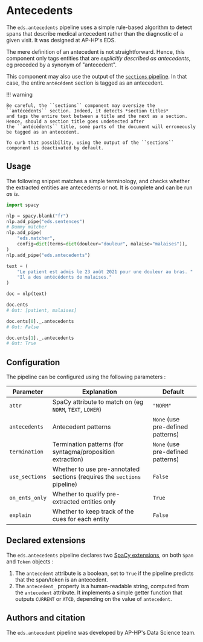 # Antecedents

The `eds.antecedents` pipeline uses a simple rule-based algorithm to detect spans that describe medical antecedent rather than the diagnostic of a given visit. It was designed at AP-HP's EDS.

The mere definition of an antecedent is not straightforward. Hence, this component only tags entities that are _explicitly described as antecedents_, eg preceded by a synonym of "antecedent".

This component may also use the output of the [`sections` pipeline](../misc/sections.md). In that case, the entire `antécédent` section is tagged as an antecedent.

!!! warning

    Be careful, the ``sections`` component may oversize the ``antécédents`` section. Indeed, it detects *section titles*
    and tags the entire text between a title and the next as a section. Hence, should a section title goes undetected after
    the ``antécédents`` title, some parts of the document will erroneously be tagged as an antecedent.

    To curb that possibility, using the output of the ``sections`` component is deactivated by default.

## Usage

The following snippet matches a simple terminology, and checks whether the extracted entities are antecedents or not. It is complete and can be run _as is_.

```python
import spacy

nlp = spacy.blank("fr")
nlp.add_pipe("eds.sentences")
# Dummy matcher
nlp.add_pipe(
    "eds.matcher",
    config=dict(terms=dict(douleur="douleur", malaise="malaises")),
)
nlp.add_pipe("eds.antecedents")

text = (
    "Le patient est admis le 23 août 2021 pour une douleur au bras. "
    "Il a des antécédents de malaises."
)

doc = nlp(text)

doc.ents
# Out: [patient, malaises]

doc.ents[0]._.antecedents
# Out: False

doc.ents[1]._.antecedents
# Out: True
```

## Configuration

The pipeline can be configured using the following parameters :

| Parameter      | Explanation                                                              | Default                           |
| -------------- | ------------------------------------------------------------------------ | --------------------------------- |
| `attr`         | SpaCy attribute to match on (eg `NORM`, `TEXT`, `LOWER`)                 | `"NORM"`                          |
| `antecedents`  | Antecedent patterns                                                      | `None` (use pre-defined patterns) |
| `termination`  | Termination patterns (for syntagma/proposition extraction)               | `None` (use pre-defined patterns) |
| `use_sections` | Whether to use pre-annotated sections (requires the `sections` pipeline) | `False`                           |
| `on_ents_only` | Whether to qualify pre-extracted entities only                           | `True`                            |
| `explain`      | Whether to keep track of the cues for each entity                        | `False`                           |

## Declared extensions

The `eds.antecedents` pipeline declares two [SpaCy extensions](https://spacy.io/usage/processing-pipelines#custom-components-attributes), on both `Span` and `Token` objects :

1. The `antecedent` attribute is a boolean, set to `True` if the pipeline predicts that the span/token is an antecedent.
2. The `antecedent_` property is a human-readable string, computed from the `antecedent` attribute. It implements a simple getter function that outputs `CURRENT` or `ATCD`, depending on the value of `antecedent`.

## Authors and citation

The `eds.antecedent` pipeline was developed by AP-HP's Data Science team.
